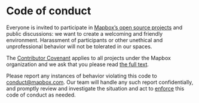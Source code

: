 # Code of conduct

Everyone is invited to participate in [Mapbox’s open source projects](https://github.com/mapbox) and public discussions: we want to create a welcoming and friendly environment. Harassment of participants or other unethical and unprofessional behavior will not be tolerated in our spaces.

The [Contributor Covenant](https://contributor-covenant.org) applies to all projects under the Mapbox organization and we ask that you please read [the full text](https://www.contributor-covenant.org/version/2/0/code_of_conduct.html).

Please report any instances of behavior violating this code to [conduct@mapbox.com](mailto:conduct@mapbox.com). Our team will handle any such report confidentially, and promptly review and investigate the situation and act to [enforce](https://www.contributor-covenant.org/version/2/0/code_of_conduct#enforcement) this code of conduct as needed.
